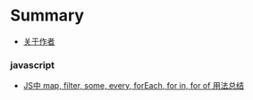 # Summary

* [关于作者](README.md)

### javascript

  * [JS中 map, filter, some, every, forEach, for in, for of 用法总结](js-array.md)

